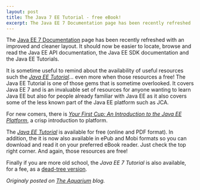 ```yaml
---
layout: post
title: The Java 7 EE Tutorial - free eBook!
excerpt: The Java EE 7 Documentation page has been recently refreshed ...
---
```


The [Java EE 7 Documentation](http://docs.oracle.com/javaee/7/) page has been recently refreshed with an improved and cleaner layout. It should now be easier to locate, browse and read the Java EE API documentation, the Java EE SDK documentation and the Java EE Tutorials.

It is sometime useful to remind about the availability of useful resources such the _[Java EE Tutorial](https://docs.oracle.com/javaee/7/tutorial/index.html)_… even more when those resources a free!  The Java EE Tutorial is one of those gems that is sometime overlooked.  It covers Java EE 7 and is an invaluable set of resources for anyone wanting to learn Java EE but also for people already familiar with Java EE as it also covers some of the less known part of the Java EE platform such as JCA.

For new comers, there is _[Your First Cup: An Introduction to the Java EE Platform](https://docs.oracle.com/javaee/7/firstcup/index.html)_, a crisp introduction to platform.

The _[Java EE Tutorial](https://docs.oracle.com/javaee/7/tutorial/index.html)_ is available for free (online and PDF format). In addition, the it is now also available in ePub and Mobi formats so you can download and read it on your preferred eBook reader. Just check the top right corner. And again, those resources are free!

Finally if you are more old school, the _Java EE 7 Tutorial_ is also available, for a fee, as a [dead-tree version](http://www.amazon.com/Java-EE-Tutorial-5th/dp/0321994922/). 


*Originaly posted on [The Aquarium](https://blogs.oracle.com/theaquarium/the-java-7-ee-tutorial-free-ebook) blog.*
